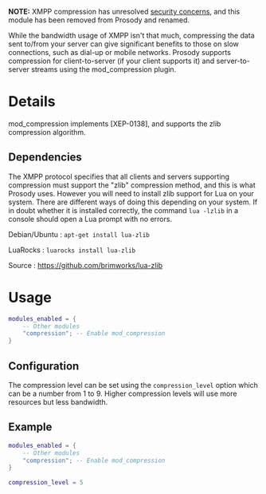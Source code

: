 **NOTE:** XMPP compression has unresolved [security concerns](https://mail.jabber.org/pipermail/standards/2014-October/029215.html),
and this module has been removed from Prosody and renamed.

While the bandwidth usage of XMPP isn't that much, compressing the data
sent to/from your server can give significant benefits to those on slow
connections, such as dial-up or mobile networks. Prosody supports
compression for client-to-server (if your client supports it) and
server-to-server streams using the mod\_compression plugin.

# Details

mod\_compression implements [XEP-0138], and supports the zlib compression
algorithm.

## Dependencies

The XMPP protocol specifies that all clients and servers supporting
compression must support the "zlib" compression method, and this is what
Prosody uses. However you will need to install zlib support for Lua on
your system. There are different ways of doing this depending on your
system. If in doubt whether it is installed correctly, the command
`lua -lzlib` in a console should open a Lua prompt with no errors.

Debian/Ubuntu
:   `apt-get install lua-zlib`

LuaRocks
:   `luarocks install lua-zlib`

Source
:   <https://github.com/brimworks/lua-zlib>

# Usage

``` lua
modules_enabled = {
    -- Other modules
    "compression"; -- Enable mod_compression
}
```

## Configuration

The compression level can be set using the `compression_level` option
which can be a number from 1 to 9. Higher compression levels will use
more resources but less bandwidth.

## Example

``` lua
modules_enabled = {
    -- Other modules
    "compression"; -- Enable mod_compression
}
 
compression_level = 5
```
